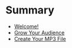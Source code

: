 # Summary

* [Welcome!](README.md)
* [Grow Your Audience](grow-your-audience.md)
* [Create Your MP3 File](create-your-mp3-file.md)

